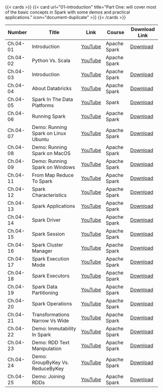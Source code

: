 {{< cards >}}
  {{< card url="01-introduction" title="Part One: will cover most of the basic concepts in Spark with some demos and practical applications." icon="document-duplicate" >}}
{{< /cards >}}

| Number     | Title                                       | Link                                                   | Course       | Download Link                                                                                       |
|------------|---------------------------------------------|--------------------------------------------------------|--------------|----------------------------------------------------------------------------------------------------|
| Ch.04-01   | Introduction                                | [YouTube](https://www.youtube.com/watch?v=58ULZD86iPo)  | Apache Spark | [Download](https://garage-education.s3.amazonaws.com/spark-course/Ch.04-01-Introduction.mp4)       |
| Ch.04-02   | Python Vs. Scala                            | [YouTube](https://www.youtube.com/watch?v=WhgQsVKmlvE)  | Apache Spark |                                                                                                    |
| Ch.04-03   | Introduction                                | [YouTube](https://www.youtube.com/watch?v=MiTOvM85WKk)  | Apache Spark | [Download](https://garage-education.s3.amazonaws.com/spark-course/Ch.04-03-Introduction.mp4)       |
| Ch.04-04   | About Databricks                            | [YouTube](https://www.youtube.com/watch?v=sDbu1uSkbOc)  | Apache Spark | [Download](https://garage-education.s3.amazonaws.com/spark-course/Ch.04-04-About-Databricks.mp4)   |
| Ch.04-05   | Spark In The Data Platforms                 | [YouTube](https://www.youtube.com/watch?v=pGsAOLJ6nBg)  | Spark        | [Download](https://garage-education.s3.amazonaws.com/spark-course/Ch.04-05-Spark-In-The-Data-Platforms.mp4) |
| Ch.04-06   | Running Spark                               | [YouTube](https://www.youtube.com/watch?v=4jNGSaBFzZk)  | Apache Spark | [Download](https://garage-education.s3.amazonaws.com/spark-course/Ch.04-06-Running-Spark.mp4)      |
| Ch.04-07   | Demo: Running Spark on Linux Ubuntu         | [YouTube](https://www.youtube.com/watch?v=Oz_3u_NIS2w)  | Apache Spark | [Download](https://garage-education.s3.amazonaws.com/spark-course/Ch.04-07-Demo-Running-Spark-on-Linux-Ubuntu.mp4) |
| Ch.04-08   | Demo: Running Spark on MacOS                | [YouTube](https://www.youtube.com/watch?v=JabcoTV8nJE)  | Apache Spark | [Download](https://garage-education.s3.amazonaws.com/spark-course/Ch.04-08-Demo-Running-Spark-on-MacOS.mp4) |
| Ch.04-09   | Demo: Running Spark on Windows              | [YouTube](https://www.youtube.com/watch?v=KYU_yq3ESXE)  | Apache Spark | [Download](https://garage-education.s3.amazonaws.com/spark-course/Ch.04-09-Demo-Running-Spark-on-Windows.mp4) |
| Ch.04-11   | From Map Reduce To Spark                    | [YouTube](https://www.youtube.com/watch?v=uMf8dCcQoBQ)  | Apache Spark | [Download](https://garage-education.s3.amazonaws.com/spark-course/Ch.04-11-From-Map-Reduce-To-Spark.mp4) |
| Ch.04-12   | Spark Characteristics                       | [YouTube](https://www.youtube.com/watch?v=KNHZoKgAqXw)  | Apache Spark | [Download](https://garage-education.s3.amazonaws.com/spark-course/Ch.04-12-Spark-Characteristics.mp4) |
| Ch.04-13   | Spark Applications                          | [YouTube](https://www.youtube.com/watch?v=bvtKXbXfwmw)  | Apache Spark | [Download](https://garage-education.s3.amazonaws.com/spark-course/Ch.04-13-Spark-Applications.mp4) |
| Ch.04-14   | Spark Driver                                | [YouTube](https://www.youtube.com/watch?v=ODcbq13Y1F0)  | Apache Spark | [Download](https://garage-education.s3.amazonaws.com/spark-course/Ch.04-14-Spark-Driver.mp4)       |
| Ch.04-15   | Spark Session                               | [YouTube](https://www.youtube.com/watch?v=ABomIh_Z0cQ)  | Apache Spark | [Download](https://garage-education.s3.amazonaws.com/spark-course/Ch.04-15-Spark-Session.mp4)      |
| Ch.04-16   | Spark Cluster Manager                       | [YouTube](https://www.youtube.com/watch?v=Ew51l2veVxE)  | Apache Spark | [Download](https://garage-education.s3.amazonaws.com/spark-course/Ch.04-16-Spark-Cluster-Manager.mp4) |
| Ch.04-17   | Spark Execution Mode                        | [YouTube](https://www.youtube.com/watch?v=Q5EH1rHIdBM)  | Apache Spark | [Download](https://garage-education.s3.amazonaws.com/spark-course/Ch.04-17-Spark-Execution-Mode.mp4) |
| Ch.04-18   | Spark Executors                             | [YouTube](https://www.youtube.com/watch?v=Ktg9MWbwPMY)  | Apache Spark | [Download](https://garage-education.s3.amazonaws.com/spark-course/Ch.04-18-Spark-Executors.mp4)    |
| Ch.04-19   | Spark Data Partitioning                     | [YouTube](https://www.youtube.com/watch?v=uAq86RhbNys)  | Apache Spark | [Download](https://garage-education.s3.amazonaws.com/spark-course/Ch.04-19-Spark-Data-Partitioning.mp4) |
| Ch.04-20   | Spark Operations                            | [YouTube](https://www.youtube.com/watch?v=SDcdnkdiM04)  | Apache Spark | [Download](https://garage-education.s3.amazonaws.com/spark-course/Ch.04-20-Spark-Operations.mp4)   |
| Ch.04-21   | Transformations Narrow Vs Wide              | [YouTube](https://www.youtube.com/watch?v=S2RYu-jVXdQ)  | Apache Spark | [Download](https://garage-education.s3.amazonaws.com/spark-course/Ch.04-21-Transformations-Narrow-Vs-Wide.mp4) |
| Ch.04-22   | Demo: Immutability In Spark                 | [YouTube](https://www.youtube.com/watch?v=P0PGbRYHCYQ)  | Apache Spark | [Download](https://garage-education.s3.amazonaws.com/spark-course/Ch.04-22-Demo-Immutability-In-Spark.mp4) |
| Ch.04-23   | Demo: RDD Text Manipulation                 | [YouTube](https://www.youtube.com/watch?v=zGvYGJNTfvs)  | Apache Spark | [Download](https://garage-education.s3.amazonaws.com/spark-course/Ch.04-23-Demo-RDD-Text-Manipulation.mp4) |
| Ch.04-24   | Demo: GroupByKey Vs. ReduceByKey            | [YouTube](https://www.youtube.com/watch?v=WaYbKVNjme0)  | Apache Spark | [Download](https://garage-education.s3.amazonaws.com/spark-course/Ch.04-24-Demo-GroupByKey-Vs-ReduceByKey.mp4) |
| Ch.04-25   | Demo: Joining RDDs                          | [YouTube](https://www.youtube.com/watch?v=ONekPlyAcuY)  | Apache Spark | [Download](https://garage-education.s3.amazonaws.com/spark-course/Ch.04-25-Demo-Joining-RDDs.mp4)  |

[//]: # (- Part Two: there will be only 10 application videos. On the first part.)
[//]: # (- Part Three: We will cover Dataframe/datasets and Structured APIs)
[//]: # (- Part Four: Applications to Part Three.)